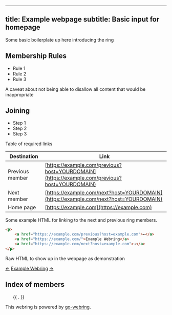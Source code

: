 <!--
SPDX-FileCopyrightText: 2021 Amolith <amolith@secluded.site>

SPDX-License-Identifier: CC0-1.0
-->

---
title: Example webpage
subtitle: Basic input for homepage
---

Some basic boilerplate up here introducing the ring

## Membership Rules

- Rule 1
- Rule 2
- Rule 3

A caveat about not being able to disallow all content that would be
inappropriate

## Joining

* Step 1
* Step 2
* Step 3

Table of required links

| Destination     | Link                                                                                         |
|-----------------|----------------------------------------------------------------------------------------------|
| Previous member | [https://example.com/previous?host=YOURDOMAIN](https://example.com/previous?host=YOURDOMAIN) |
| Next member     | [https://example.com/next?host=YOURDOMAIN](https://example.com/next?host=YOURDOMAIN)         |
| Home page       | [https://example.com](https://example.com)                                                   |

Some example HTML for linking to the next and previous ring members.

```html
<p>
    <a href="https://example.com/previous?host=example.com">←</a>
    <a href="https://example.com/">Example Webring</a>
    <a href="https://example.com/next?host=example.com">→</a>
</p>
```

Raw HTML to show up in the webpage as demonstration

<p>
    <a href="https://example.com/previous?host=example.com">←</a>
    <a href="https://example.com/">Example Webring</a>
    <a href="https://example.com/next?host=example.com">→</a>
</p>

## Index of members
<ol>
  {{ . }}
</ol>

This webring is powered by [go-webring](https://git.sr.ht/~amolith/go-webring).
